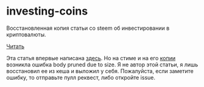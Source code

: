# investing-coins
Восстановленная копия статьи со steem об инвестировании в криптовалюты.

[Читать](http://cherurg.github.io/investing-coins)

Эта статья впервые написана [здесь](https://steemit.com/ru/@hipster/----). 
Но на стиме и на его [копии](https://steemd.com/ru/@hipster/----) возникла 
ошибка body pruned due to size. Я не автор этой статьи, я лишь восстановил ее из кеша 
и выложил у себя. Пожалуйста, если заметите ошибку, то отправьте пулл реквест, либо 
откройте issue. 
